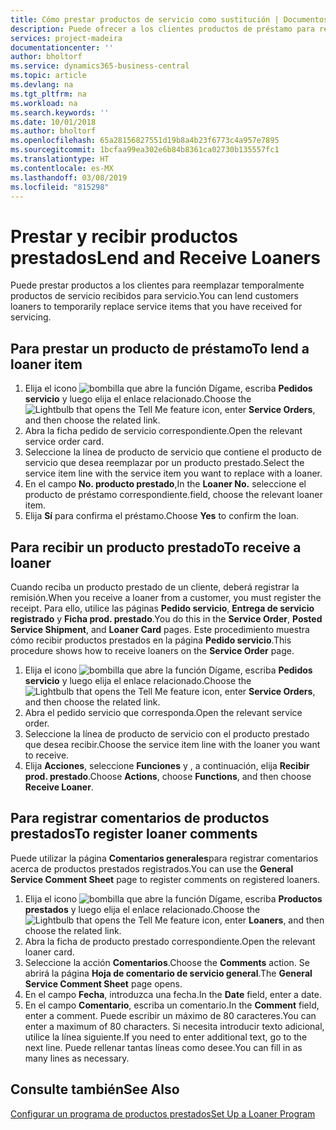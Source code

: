 ```yaml
---
title: Cómo prestar productos de servicio como sustitución | Documentos de Microsoft
description: Puede ofrecer a los clientes productos de préstamo para reemplazar temporalmente productos de servicio recibidos para servicio.
services: project-madeira
documentationcenter: ''
author: bholtorf
ms.service: dynamics365-business-central
ms.topic: article
ms.devlang: na
ms.tgt_pltfrm: na
ms.workload: na
ms.search.keywords: ''
ms.date: 10/01/2018
ms.author: bholtorf
ms.openlocfilehash: 65a28156827551d19b8a4b23f6773c4a957e7895
ms.sourcegitcommit: 1bcfaa99ea302e6b84b8361ca02730b135557fc1
ms.translationtype: HT
ms.contentlocale: es-MX
ms.lasthandoff: 03/08/2019
ms.locfileid: "815298"
---
```

# <a name="lend-and-receive-loaners"></a><span data-ttu-id="efb82-103">Prestar y recibir productos prestados</span><span class="sxs-lookup"><span data-stu-id="efb82-103">Lend and Receive Loaners</span></span>
<span data-ttu-id="efb82-104">Puede prestar productos a los clientes para reemplazar temporalmente productos de servicio recibidos para servicio.</span><span class="sxs-lookup"><span data-stu-id="efb82-104">You can lend customers loaners to temporarily replace service items that you have received for servicing.</span></span>  
  
## <a name="to-lend-a-loaner-item"></a><span data-ttu-id="efb82-105">Para prestar un producto de préstamo</span><span class="sxs-lookup"><span data-stu-id="efb82-105">To lend a loaner item</span></span>    
1. <span data-ttu-id="efb82-106">Elija el icono ![bombilla que abre la función Dígame](media/ui-search/search_small.png "Dígame que desea hacer"), escriba **Pedidos servicio** y luego elija el enlace relacionado.</span><span class="sxs-lookup"><span data-stu-id="efb82-106">Choose the ![Lightbulb that opens the Tell Me feature](media/ui-search/search_small.png "Tell me what you want to do") icon, enter **Service Orders**, and then choose the related link.</span></span>  
2. <span data-ttu-id="efb82-107">Abra la ficha pedido de servicio correspondiente.</span><span class="sxs-lookup"><span data-stu-id="efb82-107">Open the relevant service order card.</span></span>  
3. <span data-ttu-id="efb82-108">Seleccione la línea de producto de servicio que contiene el producto de servicio que desea reemplazar por un producto prestado.</span><span class="sxs-lookup"><span data-stu-id="efb82-108">Select the service item line with the service item you want to replace with a loaner.</span></span>  
4. <span data-ttu-id="efb82-109">En el campo **No. producto prestado**,</span><span class="sxs-lookup"><span data-stu-id="efb82-109">In the **Loaner No.**</span></span> <span data-ttu-id="efb82-110">seleccione el producto de préstamo correspondiente.</span><span class="sxs-lookup"><span data-stu-id="efb82-110">field, choose the relevant loaner item.</span></span>  
5. <span data-ttu-id="efb82-111">Elija **Sí** para confirma el préstamo.</span><span class="sxs-lookup"><span data-stu-id="efb82-111">Choose **Yes** to confirm the loan.</span></span>  

## <a name="to-receive-a-loaner"></a><span data-ttu-id="efb82-112">Para recibir un producto prestado</span><span class="sxs-lookup"><span data-stu-id="efb82-112">To receive a loaner</span></span>  
<span data-ttu-id="efb82-113">Cuando reciba un producto prestado de un cliente, deberá registrar la remisión.</span><span class="sxs-lookup"><span data-stu-id="efb82-113">When you receive a loaner from a customer, you must register the receipt.</span></span> <span data-ttu-id="efb82-114">Para ello, utilice las páginas **Pedido servicio**, **Entrega de servicio registrado** y **Ficha prod. prestado**.</span><span class="sxs-lookup"><span data-stu-id="efb82-114">You do this in the **Service Order**, **Posted Service Shipment**, and **Loaner Card** pages.</span></span> <span data-ttu-id="efb82-115">Este procedimiento muestra cómo recibir productos prestados en la página **Pedido servicio**.</span><span class="sxs-lookup"><span data-stu-id="efb82-115">This procedure shows how to receive loaners on the **Service Order** page.</span></span>  
  
1. <span data-ttu-id="efb82-116">Elija el icono ![bombilla que abre la función Dígame](media/ui-search/search_small.png "Dígame que desea hacer"), escriba **Pedidos servicio** y luego elija el enlace relacionado.</span><span class="sxs-lookup"><span data-stu-id="efb82-116">Choose the ![Lightbulb that opens the Tell Me feature](media/ui-search/search_small.png "Tell me what you want to do") icon, enter **Service Orders**, and then choose the related link.</span></span>  
2. <span data-ttu-id="efb82-117">Abra el pedido servicio que corresponda.</span><span class="sxs-lookup"><span data-stu-id="efb82-117">Open the relevant service order.</span></span>  
3. <span data-ttu-id="efb82-118">Seleccione la línea de producto de servicio con el producto prestado que desea recibir.</span><span class="sxs-lookup"><span data-stu-id="efb82-118">Choose the service item line with the loaner you want to receive.</span></span>  
4. <span data-ttu-id="efb82-119">Elija **Acciones**, seleccione **Funciones** y , a continuación, elija **Recibir prod. prestado**.</span><span class="sxs-lookup"><span data-stu-id="efb82-119">Choose **Actions**, choose **Functions**, and then choose **Receive Loaner**.</span></span>  

## <a name="to-register-loaner-comments"></a><span data-ttu-id="efb82-120">Para registrar comentarios de productos prestados</span><span class="sxs-lookup"><span data-stu-id="efb82-120">To register loaner comments</span></span>  
<span data-ttu-id="efb82-121">Puede utilizar la página **Comentarios generales**para registrar comentarios acerca de productos prestados registrados.</span><span class="sxs-lookup"><span data-stu-id="efb82-121">You can use the **General Service Comment Sheet** page to register comments on registered loaners.</span></span>  
  
1. <span data-ttu-id="efb82-122">Elija el icono ![bombilla que abre la función Dígame](media/ui-search/search_small.png "Dígame que desea hacer"), escriba **Productos prestados** y luego elija el enlace relacionado.</span><span class="sxs-lookup"><span data-stu-id="efb82-122">Choose the ![Lightbulb that opens the Tell Me feature](media/ui-search/search_small.png "Tell me what you want to do") icon, enter **Loaners**, and then choose the related link.</span></span>  
2. <span data-ttu-id="efb82-123">Abra la ficha de producto prestado correspondiente.</span><span class="sxs-lookup"><span data-stu-id="efb82-123">Open the relevant loaner card.</span></span>  
3. <span data-ttu-id="efb82-124">Seleccione la acción **Comentarios**.</span><span class="sxs-lookup"><span data-stu-id="efb82-124">Choose the **Comments** action.</span></span> <span data-ttu-id="efb82-125">Se abrirá la página **Hoja de comentario de servicio general**.</span><span class="sxs-lookup"><span data-stu-id="efb82-125">The **General Service Comment Sheet** page opens.</span></span>  
4. <span data-ttu-id="efb82-126">En el campo **Fecha**, introduzca una fecha.</span><span class="sxs-lookup"><span data-stu-id="efb82-126">In the **Date** field, enter a date.</span></span>  
5. <span data-ttu-id="efb82-127">En el campo **Comentario**, escriba un comentario.</span><span class="sxs-lookup"><span data-stu-id="efb82-127">In the **Comment** field, enter a comment.</span></span> <span data-ttu-id="efb82-128">Puede escribir un máximo de 80 caracteres.</span><span class="sxs-lookup"><span data-stu-id="efb82-128">You can enter a maximum of 80 characters.</span></span> <span data-ttu-id="efb82-129">Si necesita introducir texto adicional, utilice la línea siguiente.</span><span class="sxs-lookup"><span data-stu-id="efb82-129">If you need to enter additional text, go to the next line.</span></span> <span data-ttu-id="efb82-130">Puede rellenar tantas líneas como desee.</span><span class="sxs-lookup"><span data-stu-id="efb82-130">You can fill in as many lines as necessary.</span></span>  
  
## <a name="see-also"></a><span data-ttu-id="efb82-131">Consulte también</span><span class="sxs-lookup"><span data-stu-id="efb82-131">See Also</span></span>  
[<span data-ttu-id="efb82-132">Configurar un programa de productos prestados</span><span class="sxs-lookup"><span data-stu-id="efb82-132">Set Up a Loaner Program</span></span>](service-how-setup-loaner-program.md)   
